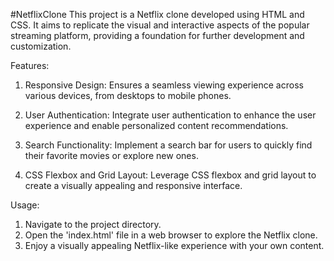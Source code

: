 #NetflixClone 
This project is a Netflix clone developed using HTML and CSS. It aims to replicate the visual and interactive aspects of the popular streaming platform, providing a foundation for further development and customization.

Features:
1. Responsive Design: Ensures a seamless viewing experience across various devices, from desktops to mobile phones.

2. User Authentication: Integrate user authentication to enhance the user experience and enable personalized content recommendations.

3. Search Functionality: Implement a search bar for users to quickly find their favorite movies or explore new ones.

4. CSS Flexbox and Grid Layout: Leverage CSS flexbox and grid layout to create a visually appealing and responsive interface.

Usage:
1. Navigate to the project directory.
2. Open the 'index.html' file in a web browser to explore the Netflix clone.
3. Enjoy a visually appealing Netflix-like experience with your own content.
